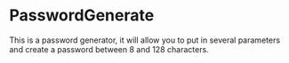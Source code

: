 # PasswordGenerate

This is a password generator, it will allow you to put in several parameters and create a password between 8 and 128 characters.
